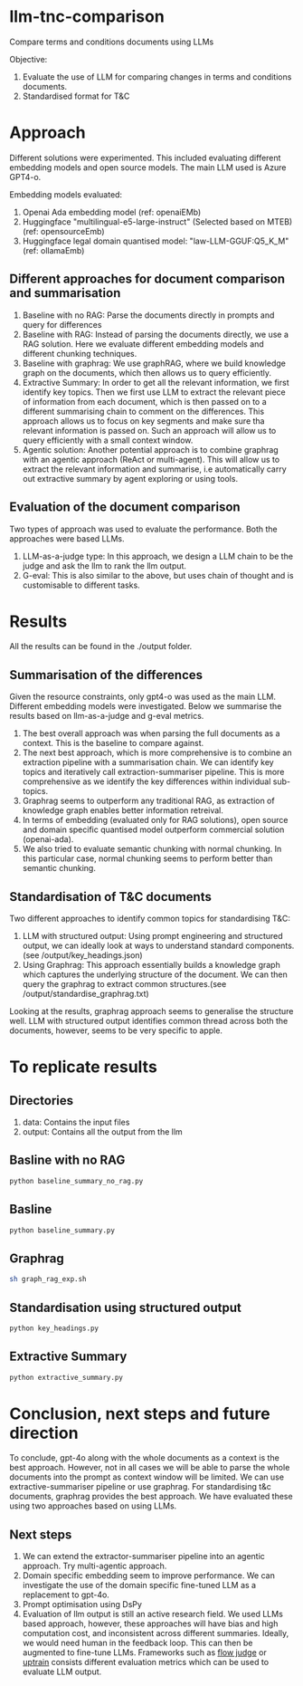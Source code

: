 # llm-tnc-comparison
Compare terms and conditions documents using LLMs

Objective: 
1. Evaluate the use of LLM for comparing changes in terms and conditions documents.
2. Standardised format for T&C 

# Approach

Different solutions were experimented. This included evaluating different embedding models and open source models. The main LLM used is Azure GPT4-o. 

Embedding models evaluated:
1. Openai Ada embedding model (ref: openaiEMb)
2. Huggingface "multilingual-e5-large-instruct" (Selected based on MTEB) (ref: opensourceEmb)
3. Huggingface legal domain quantised model: "law-LLM-GGUF:Q5_K_M" (ref: ollamaEmb)

## Different approaches for document comparison and summarisation
1. Baseline with no RAG: Parse the documents directly in prompts and query for differences
2. Baseline with RAG: Instead of parsing the documents directly, we use a RAG solution. Here we evaluate different embedding models and different chunking techniques.
3. Baseline with graphrag: We use graphRAG, where we build knowledge graph on the documents, which then allows us to query efficiently.
4. Extractive Summary: In order to get all the relevant information, we first identify key topics. Then we first use LLM to extract the relevant piece of information from each document, which is then passed on to a different summarising chain to comment on the differences. This approach allows us to focus on key segments and make sure tha relevant information is passed on. Such an approach will allow us to query efficiently with a small context window.
5. Agentic solution: Another potential approach is to combine graphrag with an agentic approach (ReAct or multi-agent). This will allow us to extract the relevant information and summarise, i.e automatically carry out extractive summary by agent exploring or using tools.

## Evaluation of the document comparison

Two types of approach was used to evaluate the performance. Both the approaches were based LLMs.
1. LLM-as-a-judge type: In this approach, we design a LLM chain to be the judge and ask the llm to rank the llm output.
2. G-eval: This is also similar to the above, but uses chain of thought and is customisable to different tasks. 

# Results

All the results can be found in the ./output folder.

## Summarisation of the differences 
Given the resource constraints, only gpt4-o was used as the main LLM. Different embedding models were investigated. Below we summarise the results based on llm-as-a-judge and g-eval metrics.

1. The best overall approach was when parsing the full documents as a context. This is the baseline to compare against.
2. The next best approach, which is more comprehensive is to combine an extraction pipeline with a summarisation chain. We can identify key topics and iteratively call extraction-summariser pipeline. This is more comprehensive as we identify the key differences within individual sub-topics.
3. Graphrag seems to outperform any traditional RAG, as extraction of knowledge graph enables better information retreival. 
4. In terms of embedding (evaluated only for RAG solutions), open source and domain specific quantised model outperform commercial solution (openai-ada). 
5. We also tried to evaluate semantic chunking with normal chunking. In this particular case, normal chunking seems to perform better than semantic chunking. 


## Standardisation of T&C documents

Two different approaches to identify common topics for standardising T&C:
1. LLM with structured output: Using prompt engineering and structured output, we can ideally look at ways to understand standard components. (see /output/key_headings.json)
2. Using Graphrag: This approach essentially builds a knowledge graph which captures the underlying structure of the document. We can then query the graphrag to extract common structures.(see /output/standardise_graphrag.txt)

Looking at the results, graphrag approach seems to generalise the structure well. LLM with structured output identifies common thread across both the documents, however, seems to be very specific to apple.

# To replicate results

## Directories
1. data: Contains the input files
2. output: Contains all the output from the llm 

## Basline with no RAG
 ```python 
 python baseline_summary_no_rag.py
 ```

## Basline
 ```python 
 python baseline_summary.py
 ```
## Graphrag
```sh
sh graph_rag_exp.sh
```

## Standardisation using structured output
```python
python key_headings.py
```

## Extractive Summary
```python
python extractive_summary.py
```

# Conclusion, next steps and future direction

To conclude, gpt-4o along with the whole documents as a context is the best approach. However, not in all cases we will be able to parse the whole documents into the prompt as context window will be limited. We can use extractive-summariser pipeline or use graphrag. For standardising t&c documents, graphrag provides the best approach. We have evaluated these using two approaches based on using LLMs. 

## Next steps
1. We can extend the extractor-summariser pipeline into an agentic approach. Try multi-agentic approach.
2. Domain specific embedding seem to improve performance. We can investigate the use of the domain specific fine-tuned LLM as a replacement to gpt-4o.
3. Prompt optimisation using DsPy
4. Evaluation of llm output is still an active research field. We used LLMs based approach, however, these approaches will have bias and high computation cost, and inconsistent across different summaries. Ideally, we would need human in the feedback loop. This can then be augmented to fine-tune LLMs. Frameworks such as [flow judge](https://www.flow-ai.com/judge) or [uptrain](https://uptrain.ai/) consists different evaluation metrics which can be used to evaluate LLM output.

